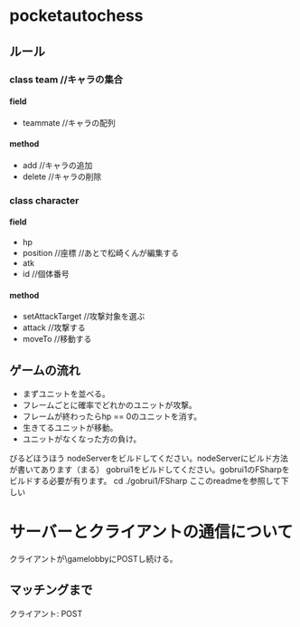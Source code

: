 # pocketautochess

## ルール

### class team //キャラの集合
#### field
- teammate //キャラの配列
#### method
- add //キャラの追加
- delete //キャラの削除

### class character
#### field
- hp
- position //座標
//あとで松崎くんが編集する
- atk
- id //個体番号
#### method
- setAttackTarget //攻撃対象を選ぶ
- attack //攻撃する
- moveTo //移動する

## ゲームの流れ
- まずユニットを並べる。
- フレームごとに確率でどれかのユニットが攻撃。  
- フレームが終わったらhp == 0のユニットを消す。  
- 生きてるユニットが移動。  
- ユニットがなくなった方の負け。  



びるどほうほう
nodeServerをビルドしてください。nodeServerにビルド方法が書いてあります（まる）
gobrui1をビルドしてください。gobrui1のFSharpをビルドする必要が有ります。
cd ./gobrui1/FSharp
ここのreadmeを参照して下しい

# サーバーとクライアントの通信について
クライアントが\gamelobbyにPOSTし続ける。
## マッチングまで
クライアント: POST
